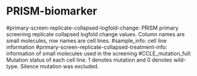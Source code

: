 # PRISM-biomarker

#primary-screen-replicate-collapsed-logfold-change: PRISM primary screening replicate collapsed logfold change values. Column names are small molecules, row names are cell lines.
#sample_info: cell line information
#primary-screen-replicate-collapsed-treatment-info: information of small molecules used in the screening
#CCLE_mutation_full: Mutation status of each cell line. 1 denotes mutation and 0 denotes wild-type. Silence mutation was excluded.
